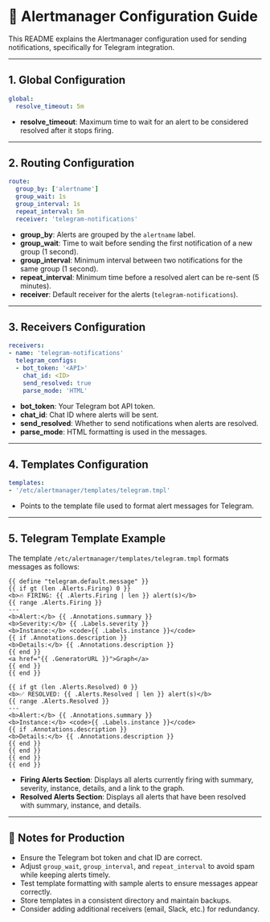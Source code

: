 # 📘 Alertmanager Configuration Guide

This README explains the Alertmanager configuration used for sending notifications, specifically for Telegram integration.

---

## 1. Global Configuration

```yaml
global:
  resolve_timeout: 5m
```

* **resolve\_timeout**: Maximum time to wait for an alert to be considered resolved after it stops firing.

---

## 2. Routing Configuration

```yaml
route:
  group_by: ['alertname']
  group_wait: 1s
  group_interval: 1s
  repeat_interval: 5m
  receiver: 'telegram-notifications'
```

* **group\_by**: Alerts are grouped by the `alertname` label.
* **group\_wait**: Time to wait before sending the first notification of a new group (1 second).
* **group\_interval**: Minimum interval between two notifications for the same group (1 second).
* **repeat\_interval**: Minimum time before a resolved alert can be re-sent (5 minutes).
* **receiver**: Default receiver for the alerts (`telegram-notifications`).

---

## 3. Receivers Configuration

```yaml
receivers:
- name: 'telegram-notifications'
  telegram_configs:
  - bot_token: '<API>'
    chat_id: <ID>
    send_resolved: true
    parse_mode: 'HTML'
```

* **bot\_token**: Your Telegram bot API token.
* **chat\_id**: Chat ID where alerts will be sent.
* **send\_resolved**: Whether to send notifications when alerts are resolved.
* **parse\_mode**: HTML formatting is used in the messages.

---

## 4. Templates Configuration

```yaml
templates:
- '/etc/alertmanager/templates/telegram.tmpl'
```

* Points to the template file used to format alert messages for Telegram.

---

## 5. Telegram Template Example

The template `/etc/alertmanager/templates/telegram.tmpl` formats messages as follows:

```gotemplate
{{ define "telegram.default.message" }}
{{ if gt (len .Alerts.Firing) 0 }}
<b>🔥 FIRING: {{ .Alerts.Firing | len }} alert(s)</b>
{{ range .Alerts.Firing }}
---
<b>Alert:</b> {{ .Annotations.summary }}
<b>Severity:</b> {{ .Labels.severity }}
<b>Instance:</b> <code>{{ .Labels.instance }}</code>
{{ if .Annotations.description }}
<b>Details:</b> {{ .Annotations.description }}
{{ end }}
<a href="{{ .GeneratorURL }}">Graph</a>
{{ end }}
{{ end }}

{{ if gt (len .Alerts.Resolved) 0 }}
<b>✅ RESOLVED: {{ .Alerts.Resolved | len }} alert(s)</b>
{{ range .Alerts.Resolved }}
---
<b>Alert:</b> {{ .Annotations.summary }}
<b>Instance:</b> <code>{{ .Labels.instance }}</code>
{{ if .Annotations.description }}
<b>Details:</b> {{ .Annotations.description }}
{{ end }}
{{ end }}
{{ end }}
{{ end }}
```

* **Firing Alerts Section**: Displays all alerts currently firing with summary, severity, instance, details, and a link to the graph.
* **Resolved Alerts Section**: Displays all alerts that have been resolved with summary, instance, and details.

---

## 📌 Notes for Production

* Ensure the Telegram bot token and chat ID are correct.
* Adjust `group_wait`, `group_interval`, and `repeat_interval` to avoid spam while keeping alerts timely.
* Test template formatting with sample alerts to ensure messages appear correctly.
* Store templates in a consistent directory and maintain backups.
* Consider adding additional receivers (email, Slack, etc.) for redundancy.
